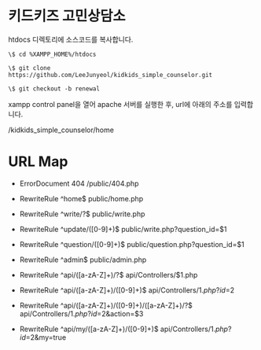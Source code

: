 # 키드키즈 고민상담소

htdocs 디렉토리에 소스코드를 복사합니다.

```git
\$ cd %XAMPP_HOME%/htdocs

\$ git clone https://github.com/LeeJunyeol/kidkids_simple_counselor.git

\$ git checkout -b renewal

```

xampp control panel을 열어 apache 서버를 실행한 후, url에 아래의 주소를 입력합니다.

/kidkids_simple_counselor/home


# URL Map

- ErrorDocument 404     /public/404.php

- RewriteRule ^home$ public/home.php
- RewriteRule ^write\/?$ public/write.php
- RewriteRule ^update/([0-9]+)$ public/write.php?question_id=$1
- RewriteRule ^question/([0-9]+)$ public/question.php?question_id=$1
- RewriteRule ^admin$ public/admin.php

- RewriteRule ^api/([a-zA-Z]+)\/?$ api/Controllers/$1.php
- RewriteRule ^api/([a-zA-Z]+)/([0-9]+)$ api/Controllers/$1.php?id=$2
- RewriteRule ^api/([a-zA-Z]+)/([0-9]+)/([a-zA-Z]+)\/?$ api/Controllers/$1.php?id=$2&action=$3
- RewriteRule ^api/my/([a-zA-Z]+)/([0-9]+)$ api/Controllers/$1.php?id=$2&my=true